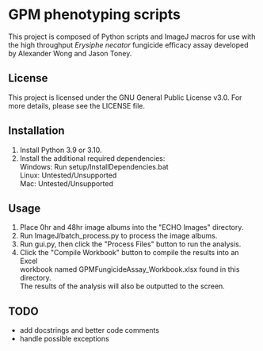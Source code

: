 # GPM phenotyping scripts
This project is composed of Python scripts and ImageJ macros for use with
the high throughput *Erysiphe necator* fungicide efficacy assay developed
by Alexander Wong and Jason Toney.

## License
This project is licensed under the GNU General Public License v3.0.
For more details, please see the LICENSE file.

## Installation
1) Install Python 3.9 or 3.10.
2) Install the additional required dependencies:\
    Windows: Run setup/InstallDependencies.bat\
    Linux: Untested/Unsupported\
    Mac: Untested/Unsupported

## Usage
1) Place 0hr and 48hr image albums into the "ECHO Images" directory.
2) Run ImageJ/batch_process.py to process the image albums.
3) Run gui.py, then click the "Process Files" button to run the analysis.
4) Click the "Compile Workbook" button to compile the results into an Excel\
    workbook named GPMFungicideAssay_Workbook.xlsx found in this directory.\
	The results of the analysis will also be outputted to the screen.

## TODO
- add docstrings and better code comments
- handle possible exceptions
